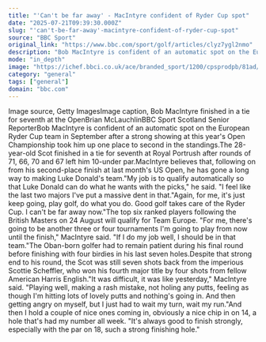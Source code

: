 ```yaml
---
title: "'Can't be far away' - MacIntyre confident of Ryder Cup spot"
date: "2025-07-21T09:39:30.000Z"
slug: "'can't-be-far-away'-macintyre-confident-of-ryder-cup-spot"
source: "BBC Sport"
original_link: "https://www.bbc.com/sport/golf/articles/clyz7ygl2nmo"
description: "Bob MacIntyre is confident of an automatic spot on the European Ryder Cup team in September after a strong showing at this year's Open Championship took him up to second in the standings."
mode: "in_depth"
image: "https://ichef.bbci.co.uk/ace/branded_sport/1200/cpsprodpb/81ad/live/8d0d94f0-6597-11f0-80d2-87e860018e3d.jpg"
category: "general"
tags: ["general"]
domain: "bbc.com"
---
```

<p>Image source, Getty ImagesImage caption, Bob MacIntyre finished in a tie for seventh at the OpenBrian McLauchlinBBC Sport Scotland Senior ReporterBob MacIntyre is confident of an automatic spot on the European Ryder Cup team in September after a strong showing at this year's Open Championship took him up one place to second in the standings.The 28-year-old Scot finished in a tie for seventh at Royal Portrush after rounds of 71, 66, 70 and 67 left him 10-under par.MacIntyre believes that, following on from his second-place finish at last month's US Open, he has gone a long way to making Luke Donald's team."My job is to qualify automatically so that Luke Donald can do what he wants with the picks," he said. "I feel like the last two majors I've put a massive dent in that."Again, for me, it's just keep going, play golf, do what you do. Good golf takes care of the Ryder Cup. I can't be far away now."The top six ranked players following the British Masters on 24 August will qualify for Team Europe. "For me, there's going to be another three or four tournaments I'm going to play from now until the finish," MacIntyre said. "If I do my job well, I should be in that team."The Oban-born golfer had to remain patient during his final round before finishing with four birdies in his last seven holes.Despite that strong end to his round, the Scot was still seven shots back from the imperious Scottie Scheffler, who won his fourth major title by four shots from fellow American Harris English."It was difficult, it was like yesterday," MacIntyre said. "Playing well, making a rash mistake, not holing any putts, feeling as though I'm hitting lots of lovely putts and nothing's going in. And then getting angry on myself, but I just had to wait my turn, wait my run."And then I hold a couple of nice ones coming in, obviously a nice chip in on 14, a hole that's had my number all week. "It's always good to finish strongly, especially with the par on 18, such a strong finishing hole."</p>